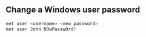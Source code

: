 ## Change a Windows user password
```sh
net user <username> <new_password>
net user John N3wPassw0rd!
```

```sh

```